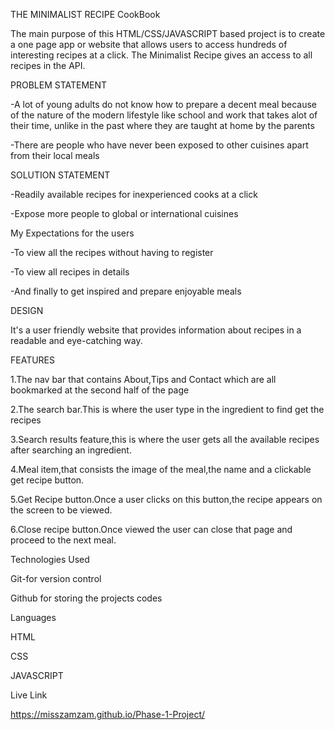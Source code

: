
THE MINIMALIST RECIPE CookBook

The main purpose of this HTML/CSS/JAVASCRIPT based project is to create a one page app or website that allows users to access hundreds of interesting recipes at a click.
The Minimalist Recipe gives an access to all recipes in the API.

PROBLEM STATEMENT

-A lot of young adults do not know how to prepare a decent meal because of the   nature of the modern lifestyle like school and work that takes alot of their time, unlike in the past where they are taught at home by the parents

-There are people who have never been exposed to other cuisines apart from their local meals


SOLUTION STATEMENT

-Readily available recipes for inexperienced cooks at a click

-Expose more people to global or international cuisines

My Expectations for the users

-To view all the recipes without having to register

-To view all recipes in details

-And finally to get inspired and prepare enjoyable meals


DESIGN

It's a user friendly website that provides information about recipes in a readable and eye-catching way.

FEATURES

 1.The nav bar that contains About,Tips and Contact which are all bookmarked at the second half of the page

 2.The search bar.This is where the user type in the ingredient to find get the recipes

 3.Search results feature,this is where the user gets all the available recipes after searching an ingredient.

 4.Meal item,that consists the image of the meal,the name and a clickable get recipe button.

 5.Get Recipe button.Once a user clicks on this button,the recipe appears on the screen to be viewed.

 6.Close recipe button.Once viewed the user can close that page and proceed to the next meal.


 Technologies Used

 Git-for version control
 
 Github for storing the projects codes


 Languages

 HTML

 CSS

 JAVASCRIPT

 Live Link

 https://misszamzam.github.io/Phase-1-Project/
